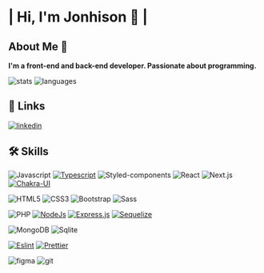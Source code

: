 # | Hi, I'm Jonhison 👋 |

## About Me 🚀

**I'm a front-end and back-end developer. Passionate about programming.**

![stats](https://github-readme-stats.vercel.app/api?username=JonhisonF&show_icons=true&theme=tokyonight&include_all_commits=true&count_private=true)
![languages](https://github-readme-stats.vercel.app/api/top-langs/?username=JonhisonF&layout=compact&langs_count=10&theme=tokyonight)

## 🔗 Links

[![linkedin](https://img.shields.io/badge/LinkedIn-0077B5?style=for-the-badge&logo=linkedin&logoColor=white)](https://www.linkedin.com/in/jonhison-filho-94a5011a8/)
  
## 🛠 Skills

![Javascript](https://img.shields.io/badge/JavaScript-F7DF1E?style=for-the-badge&logo=javascript&logoColor=black)
[![Typescript](https://img.shields.io/badge/TypeScript-007ACC?style=for-the-badge&logo=typescript&logoColor=white)](https://www.typescriptlang.org/)
![Styled-components](https://img.shields.io/badge/styled--components-DB7093?style=for-the-badge&logo=styled-components&logoColor=white)
![React](https://img.shields.io/badge/React-20232A?style=for-the-badge&logo=react&logoColor=61DAFB)
![Next.js](https://img.shields.io/badge/next.js-20232A?style=for-the-badge&logo=next.js&logoColor=white)
[![Chakra-UI](https://img.shields.io/badge/chakra%20UI-F7FAFC?style=for-the-badge&logo=chakra-UI&logoColor=29C6B7)](https://chakra-ui.com/)

![HTML5](https://img.shields.io/badge/HTML5-E34F26?style=for-the-badge&logo=html5&logoColor=white)
![CSS3](https://img.shields.io/badge/CSS3-1572B6?style=for-the-badge&logo=css3&logoColor=white)
![Bootstrap](https://img.shields.io/badge/Bootstrap-563D7C?style=for-the-badge&logo=bootstrap&logoColor=white)
![Sass](https://img.shields.io/badge/Sass-CC6699?style=for-the-badge&logo=sass&logoColor=white)

![PHP](https://img.shields.io/badge/PHP-777BB4?style=for-the-badge&logo=php&logoColor=white)
[![NodeJs](https://img.shields.io/badge/Node.js-43853D?style=for-the-badge&logo=node.js&logoColor=white)](https://nodejs.org/en/)
[![Express.js](https://img.shields.io/badge/Express.js-404D59?style=for-the-badge)](https://expressjs.com/pt-br/)
[![Sequelize](https://img.shields.io/badge/Sequelize-0081CB?style=for-the-badge&logo=sequelize&logoColor=white)](https://sequelize.org/master/)

![MongoDB](https://img.shields.io/badge/MongoDB-4EA94B?style=for-the-badge&logo=mongodb&logoColor=white)
![Sqlite](https://img.shields.io/badge/SQLite-07405E?style=for-the-badge&logo=sqlite&logoColor=white)

[![Eslint](https://img.shields.io/badge/eslint-fbfbfb?style=for-the-badge&logo=eslint&logoColor=4B32C3)](https://eslint.org/)
[![Prettier](https://img.shields.io/badge/prettier-1a2b34?style=for-the-badge&logo=prettier&logoColor=f8bc45)](https://prettier.io/)

![figma](https://img.shields.io/badge/figma-20232A?style=for-the-badge&logo=figma&logoColor=white)
![git](https://img.shields.io/badge/git-F7FAFC?style=for-the-badge&logo=git&logoColor=E34F26)
